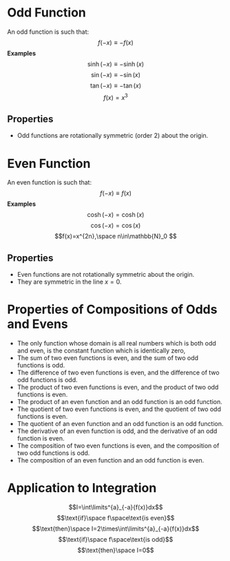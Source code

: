# Odd Function
An odd function is such that:
$$f(-x)\equiv-f(x)$$
**Examples**
$$\sinh{(-x)}\equiv-\sinh{(x)}$$
$$\sin{(-x)}\equiv-\sin{(x)}$$
$$\tan{(-x)}\equiv-\tan{(x)}$$
$$f(x)=x^3$$
## Properties
- Odd functions are rotationally symmetric (order 2) about the origin.
# Even Function
An even function is such that:
$$f(-x)\equiv f(x)$$
**Examples**
$$\cosh{(-x)}=\cosh{(x)}$$
$$\cos{(-x)}=\cos{(x)}$$
$$f(x)=x^{2n},\space n\in\mathbb{N}_0 $$
## Properties
- Even functions are not rotationally symmetric about the origin.
- They are symmetric in the line $x=0$.
# Properties of Compositions of Odds and Evens
- The only function whose domain is all real numbers which is both odd and even, is the constant function which is identically zero, 
- The sum of two even functions is even, and the sum of two odd functions is odd.
- The difference of two even functions is even, and the difference of two odd functions is odd.
- The product of two even functions is even, and the product of two odd functions is even.
- The product of an even function and an odd function is an odd function.
- The quotient of two even functions is even, and the quotient of two odd functions is even.
- The quotient of an even function and an odd function is an odd function.
- The derivative of an even function is odd, and the derivative of an odd function is even.
- The composition of two even functions is even, and the composition of two odd functions is odd.
- The composition of an even function and an odd function is even.

# Application to Integration
$$I=\int\limits^{a}_{-a}{f(x)}dx$$
$$\text{if}\space f\space\text{is even}$$
$$\text{then}\space I=2\times\int\limits^{a}_{-a}{f(x)}dx$$
$$\text{if}\space f\space\text{is odd}$$
$$\text{then}\space I=0$$